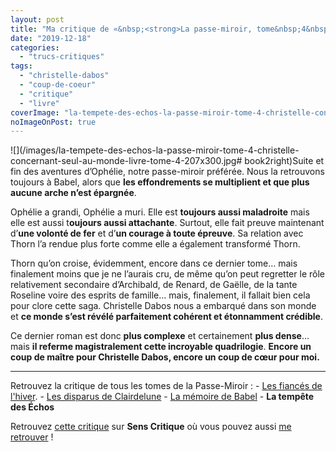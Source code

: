 ```yaml
---
layout: post
title: "Ma critique de «&nbsp;<strong>La passe-miroir, tome&nbsp;4&nbsp;: La tempête des Échos</strong>&nbsp;» de <em>Christelle Dabos</em>"
date: "2019-12-18"
categories: 
  - "trucs-critiques"
tags: 
  - "christelle-dabos"
  - "coup-de-coeur"
  - "critique"
  - "livre"
coverImage: "la-tempete-des-echos-la-passe-miroir-tome-4-christelle-concernant-seul-au-monde-livre-tome-4.jpg"
noImageOnPost: true
---
```


![](/images/la-tempete-des-echos-la-passe-miroir-tome-4-christelle-concernant-seul-au-monde-livre-tome-4-207x300.jpg# book2right)Suite et fin des aventures d’Ophélie, notre passe-miroir préférée. Nous la retrouvons toujours à Babel, alors que **les effondrements se multiplient et que plus aucune arche n’est épargnée**.

Ophélie a grandi, Ophélie a muri. Elle est **toujours aussi maladroite** mais elle est aussi t**oujours aussi attachante**. Surtout, elle fait preuve maintenant d’**une volonté de fer** et d’**un courage à toute épreuve**. Sa relation avec Thorn l’a rendue plus forte comme elle a également transformé Thorn.

Thorn qu’on croise, évidemment, encore dans ce dernier tome… mais finalement moins que je ne l’aurais cru, de même qu’on peut regretter le rôle relativement secondaire d’Archibald, de Renard, de Gaëlle, de la tante Roseline voire des esprits de famille… mais, finalement, il fallait bien cela pour clore cette saga. Christelle Dabos nous a embarqué dans son monde et **ce monde s’est révélé parfaitement cohérent et étonnamment crédible**.

Ce dernier roman est donc **plus complexe** et certainement **plus dense**… mais **il referme magistralement cette incroyable quadrilogie**. **Encore un coup de maître pour Christelle Dabos, encore un coup de cœur pour moi.**

* * *

Retrouvez la critique de tous les tomes de la Passe-Miroir : - [Les fiancés de l'hiver](/2017/07/ma-critique-de-la-passe-miroir-tome-1-les-fiances-de-lhiver-de-christelle-dabos/). - [Les disparus de Clairdelune](/2017/08/ma-critique-de-la-passe-miroir-tome-2-les-disparus-de-clairdelune-de-christelle-dabos/) - [La mémoire de Babel](/2017/12/ma-critique-de-la-passe-miroir-tome-3-la-memoire-de-babel-de-christelle-dabos/) - **La tempête des Échos**

Retrouvez [cette critique](https://www.senscritique.com/livre/La_Tempete_des_echos_La_Passe_Miroir_tome_4/critique/181725344) sur **Sens Critique** où vous pouvez aussi [me retrouver](http://www.senscritique.com/Arnaud_Malon) !
